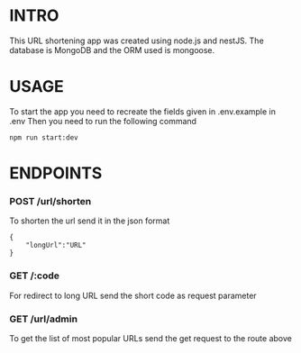 # INTRO

This URL shortening app was created using node.js and nestJS. The database is MongoDB and the ORM used is mongoose.

# USAGE

To start the app you need to recreate the fields given in .env.example in .env
Then you need to run the following command 
```
npm run start:dev
```
# ENDPOINTS

### POST /url/shorten

To shorten the url send it in the json format 
```
{
    "longUrl":"URL"
}
```
### GET /:code

For redirect to long URL send the short code as request parameter

### GET /url/admin

To get the list of most popular URLs send the get request to the route above